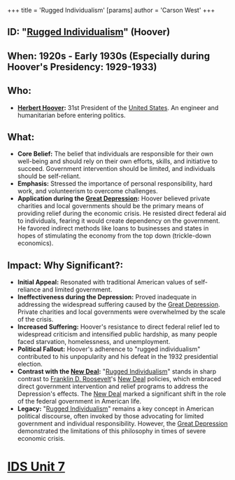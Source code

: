 +++
 title = 'Rugged Individualism'
[params]
	author = 'Carson West'
+++
## ID: "[Rugged Individualism](./../rugged-individualism/)" (Hoover)

## When: 1920s - Early 1930s (Especially during Hoover's Presidency: 1929-1933)

## Who: 
* **[Herbert Hoover](./../herbert-hoover/):** 31st President of the [United States](./../united-states/). An engineer and humanitarian before entering politics.

## What: 
* **Core Belief:** The belief that individuals are responsible for their own well-being and should rely on their own efforts, skills, and initiative to succeed. Government intervention should be limited, and individuals should be self-reliant.
* **Emphasis:**  Stressed the importance of personal responsibility, hard work, and volunteerism to overcome challenges.
* **Application during the [Great Depression](./../great-depression/):** Hoover believed private charities and local governments should be the primary means of providing relief during the economic crisis. He resisted direct federal aid to individuals, fearing it would create dependency on the government. He favored indirect methods like loans to businesses and states in hopes of stimulating the economy from the top down (trickle-down economics).

## Impact: Why Significant?: 
* **Initial Appeal:**  Resonated with traditional American values of self-reliance and limited government.
* **Ineffectiveness during the Depression:** Proved inadequate in addressing the widespread suffering caused by the [Great Depression](./../great-depression/). Private charities and local governments were overwhelmed by the scale of the crisis.
* **Increased Suffering:**  Hoover's resistance to direct federal relief led to widespread criticism and intensified public hardship, as many people faced starvation, homelessness, and unemployment.
* **Political Fallout:** Hoover's adherence to "rugged individualism" contributed to his unpopularity and his defeat in the 1932 presidential election.
* **Contrast with the [New Deal](./../new-deal/):**  "[Rugged Individualism](./../rugged-individualism/)" stands in sharp contrast to [Franklin D. Roosevelt](./../franklin-d.-roosevelt/)'s [New Deal](./../new-deal/) policies, which embraced direct government intervention and relief programs to address the Depression's effects. The [New Deal](./../new-deal/) marked a significant shift in the role of the federal government in American life.
* **Legacy:** "[Rugged Individualism](./../rugged-individualism/)" remains a key concept in American political discourse, often invoked by those advocating for limited government and individual responsibility. However, the [Great Depression](./../great-depression/) demonstrated the limitations of this philosophy in times of severe economic crisis.

# [IDS Unit 7](./../ids-unit-7/)